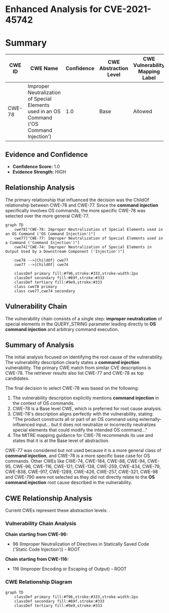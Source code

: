 # Enhanced Analysis for CVE-2021-45742

# Summary
| CWE ID | CWE Name | Confidence | CWE Abstraction Level | CWE Vulnerability Mapping Label | CWE-Vulnerability Mapping Notes |
|---|---|---|---|---|---|
| CWE-78 | Improper Neutralization of Special Elements used in an OS Command ('OS Command Injection') | 1.0 | Base | Allowed | Primary CWE |

## Evidence and Confidence

*   **Confidence Score:** 1.0
*   **Evidence Strength:** HIGH

## Relationship Analysis
The primary relationship that influenced the decision was the ChildOf relationship between CWE-78 and CWE-77. Since the **command injection** specifically involves OS commands, the more specific CWE-78 was selected over the more general CWE-77.

```mermaid
graph TD
    cwe78["CWE-78: Improper Neutralization of Special Elements used in an OS Command ('OS Command Injection')"]
    cwe77["CWE-77: Improper Neutralization of Special Elements used in a Command ('Command Injection')"]
    cwe74["CWE-74: Improper Neutralization of Special Elements in Output Used by a Downstream Component ('Injection')"]

    cwe78 -->|ChildOf| cwe77
    cwe77 -->|ChildOf| cwe74
    
    classDef primary fill:#f96,stroke:#333,stroke-width:2px
    classDef secondary fill:#69f,stroke:#333
    classDef tertiary fill:#9e9,stroke:#333
    class cwe78 primary
    class cwe77,cwe74 secondary
```

## Vulnerability Chain
The vulnerability chain consists of a single step: **improper neutralization** of special elements in the QUERY_STRING parameter leading directly to **OS command injection** and arbitrary command execution.

## Summary of Analysis
The initial analysis focused on identifying the root cause of the vulnerability. The vulnerability description clearly states a **command injection** vulnerability. The primary CWE match from similar CVE descriptions is CWE-78. The retriever results also list CWE-77 and CWE-78 as top candidates.

The final decision to select CWE-78 was based on the following:
1.  The vulnerability description explicitly mentions **command injection** in the context of OS commands.
2.  CWE-78 is a Base level CWE, which is preferred for root cause analysis.
3.  CWE-78's description aligns perfectly with the vulnerability, stating: "The product constructs all or part of an OS command using externally-influenced input... but it does not neutralize or incorrectly neutralizes special elements that could modify the intended OS command..."
4.  The MITRE mapping guidance for CWE-78 recommends its use and states that it is at the Base level of abstraction.

CWE-77 was considered but not used because it is a more general class of **command injection**, and CWE-78 is a more specific base case for OS commands. Other CWEs like CWE-74, CWE-184, CWE-88, CWE-94, CWE-95, CWE-96, CWE-116, CWE-121, CWE-138, CWE-259, CWE-434, CWE-79, CWE-838, CWE-917, CWE-1289, CWE-426, CWE-257, CWE-321, CWE-98 and CWE-790 were not selected as they did not directly relate to the **OS command injection** root cause described in the vulnerability.


## CWE Relationship Analysis

Current CWEs represent these abstraction levels: .


### Vulnerability Chain Analysis

**Chain starting from CWE-96:**
- 96 (Improper Neutralization of Directives in Statically Saved Code ('Static Code Injection')) - ROOT


**Chain starting from CWE-116:**
- 116 (Improper Encoding or Escaping of Output) - ROOT



### CWE Relationship Diagram

```mermaid
graph TD
    classDef primary fill:#f96,stroke:#333,stroke-width:2px
    classDef secondary fill:#69f,stroke:#333
    classDef tertiary fill:#9e9,stroke:#333
```